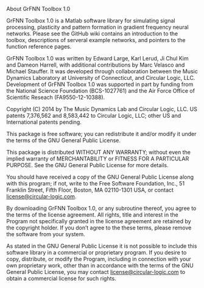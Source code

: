 About GrFNN Toolbox 1.0

GrFNN Toolbox 1.0 is a Matlab software library for simulating signal processing, plasticity and pattern formation in gradient frequency neural networks. Please see the GitHub wiki contains an introduction to the toolbox, descriptions of serveral example networks, and pointers to the function reference pages.

GrFNN Toolbox 1.0 was written by Edward Large, Karl Lerud, Ji Chul Kim and Dameon Harrell, with additional contributions by Marc Velasco and Michael Stauffer. It was developed through collaboration between the Music Dynamics Laboratory at University of Connecticut, and Circular Logic, LLC. Development of GrFNN Toolbox 1.0 was supported in part by funding from the National Science Foundation (BCS-1027761) and the Air Force Office of Scientific Reseach (FA9550-12-10388).

Copyright (C) 2014 by The Music Dynamics Lab and Circular Logic, LLC. US patents 7,376,562 and 8,583,442 to Circular Logic, LLC; other US and International patents pending.

This package is free software; you can redistribute it and/or modify it under the terms of the GNU General Public License.

This package is distributed WITHOUT ANY WARRANTY; without even the implied warranty of MERCHANTABILITY or FITNESS FOR A PARTICULAR PURPOSE. See the GNU General Public License for more details.

You should have received a copy of the GNU General Public License along with this program; if not, write to the Free Software Foundation, Inc., 51 Franklin Street, Fifth Floor, Boston, MA 02110-1301 USA, or contact license@circular-logic.com.

By downloading GrFNN Toolbox 1.0, or any subroutine thereof, you agree to the terms of the license agreement. All rights, title and interest in the Program not specifically granted in the license agreement are retained by the copyright holder. If you don’t agree to the these terms, please remove the software from your system.

As stated in the GNU General Public License it is not possible to include this software library in a commercial or proprietary program. If you desire to copy, distribute, or modify the Program, including in connection with your own proprietary work, other than in accordance with the terms of the GNU General Public License, you may contact license@circular-logic.com to obtain a commercial license for such rights.
